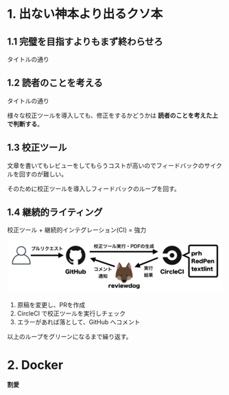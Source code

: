 # 1. 出ない神本より出るクソ本

## 1.1 完璧を目指すよりもまず終わらせろ

タイトルの通り

## 1.2 読者のことを考える

タイトルの通り

様々な校正ツールを導入しても、修正をするかどうかは **読者のことを考えた上で判断する**。

## 1.3 校正ツール

文章を書いてもレビューをしてもらうコストが高いのでフィードバックのサイクルを回すのが難しい。

そのために校正ツールを導入しフィードバックのループを回す。

## 1.4 継続的ライティング

校正ツール + 継続的インテグレーション(CI) = 強力

![](image/2019-11-16-19-26-18.png)

1. 原稿を変更し、PRを作成
2. CircleCI で校正ツールを実行しチェック
3. エラーがあれば落として、GitHub へコメント

以上のループをグリーンになるまで繰り返す。

# 2. Docker

**割愛**


